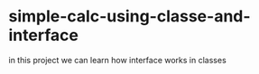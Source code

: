 # simple-calc-using-classe-and-interface
in this project we can learn how interface works in classes
